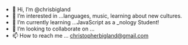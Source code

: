 - 👋 Hi, I’m @chrisbigland
- 👀 I’m interested in ...languages, music, learning about new cultures. 
- 🌱 I’m currently learning ...JavaScript as a _nology Student!
- 💞️ I’m looking to collaborate on ...
- 📫 How to reach me ... christopherbigland@gmail.com

<!---
chrisbigland/chrisbigland is a ✨ special ✨ repository because its `README.md` (this file) appears on your GitHub profile.
You can click the Preview link to take a look at your changes.
--->
